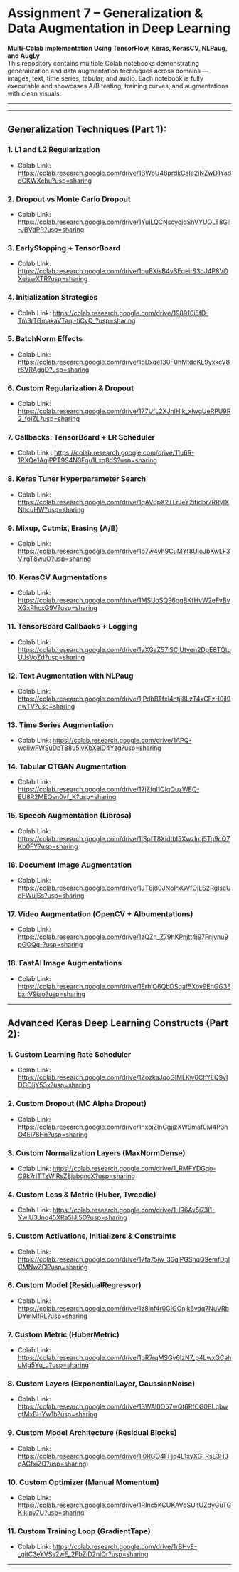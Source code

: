 # Assignment 7 – Generalization & Data Augmentation in Deep Learning  
**Multi-Colab Implementation Using TensorFlow, Keras, KerasCV, NLPaug, and AugLy**  
This repository contains multiple Colab notebooks demonstrating generalization and data augmentation techniques across domains — images, text, time series, tabular, and audio. Each notebook is fully executable and showcases A/B testing, training curves, and augmentations with clean visuals.

---

---

## Generalization Techniques (Part 1):

### 1. L1 and L2 Regularization
- Colab Link: https://colab.research.google.com/drive/1BWpU48prdkCaIe2jNZwD1YaddCKWXcbu?usp=sharing

### 2. Dropout vs Monte Carlo Dropout
- Colab Link: https://colab.research.google.com/drive/1YujLQCNscyojdSnVYUOLT8GjI-JBVdPR?usp=sharing

### 3. EarlyStopping + TensorBoard
- Colab Link: https://colab.research.google.com/drive/1quBXisB4vSEqeirS3oJ4P8VOXeiswXTR?usp=sharing

### 4. Initialization Strategies
- Colab Link: https://colab.research.google.com/drive/198910i5fD-Tm3rTGmakaVTaqi-tiCyQ_?usp=sharing

### 5. BatchNorm Effects
- Colab Link: https://colab.research.google.com/drive/1oDxqe130F0hMtdoKL9yxkcV8rSVRAgqD?usp=sharing

### 6. Custom Regularization & Dropout
- Colab Link: https://colab.research.google.com/drive/177UfL2XJnlHIk_xIwqUeRPU9R2_foIZL?usp=sharing

### 7. Callbacks: TensorBoard + LR Scheduler
- Colab Link : https://colab.research.google.com/drive/11u6R-1RXQe1AqjPPT9S4N3Fgu1Lxq8dS?usp=sharing

### 8. Keras Tuner Hyperparameter Search
- Colab Link: https://colab.research.google.com/drive/1qAV6pX2TLrJeY2ifidbr7RRyIXNhcuHW?usp=sharing

### 9. Mixup, Cutmix, Erasing (A/B)
- Colab Link: https://colab.research.google.com/drive/1b7w4yh9CuMYf8UjoJbKwLF3VlrgT8wuO?usp=sharing

### 10. KerasCV Augmentations
- Colab Link: https://colab.research.google.com/drive/1MSUoSQ96gqBKfHvW2eFvBvXGxPhcxG9V?usp=sharing

### 11. TensorBoard Callbacks + Logging
- Colab Link: https://colab.research.google.com/drive/1yXGaZ57lSCjUtven2DpE8TQtuUJsVoZd?usp=sharing

### 12. Text Augmentation with NLPaug
- Colab Link: https://colab.research.google.com/drive/1jPdbBTfxl4ntji8LzT4xCFzH0jI9nwTV?usp=sharing

### 13. Time Series Augmentation
- Colab Link: https://colab.research.google.com/drive/1APQ-wqiiwFWSuDpT88u5ivKbXeiD4Yzg?usp=sharing

### 14. Tabular CTGAN Augmentation
- Colab Link: https://colab.research.google.com/drive/17jZfgl1QlqQuzWEQ-EU8R2MEQsn0yf_K?usp=sharing

### 15. Speech Augmentation (Librosa)
- Colab Link: https://colab.research.google.com/drive/1ISpfT8XidtbI5Xwzlrcj5Tq9cQ7Kb0FY?usp=sharing

### 16. Document Image Augmentation
- Colab Link: https://colab.research.google.com/drive/1JT8j80JNoPxGVfOjLS2RgIseUdFWulSs?usp=sharing

### 17. Video Augmentation (OpenCV + Albumentations)
- Colab Link: https://colab.research.google.com/drive/1zQZn_Z79hKPnjtt4j97Fnjvnu9pGOQg-?usp=sharing

### 18. FastAI Image Augmentations
- Colab Link: https://colab.research.google.com/drive/1ErhjQ6QbDSqaf5Xov9EhGG35bxnV9iao?usp=sharing

---

## Advanced Keras Deep Learning Constructs (Part 2):

### 1. Custom Learning Rate Scheduler
- Colab Link: https://colab.research.google.com/drive/1ZozkaJqoGIMLKw6ChYEQ9vlDGOIjY53x?usp=sharing

### 2. Custom Dropout (MC Alpha Dropout)
- Colab Link: https://colab.research.google.com/drive/1nxojZlnGgjjzXW9maf0M4P3hO4Ei78Hn?usp=sharing

### 3. Custom Normalization Layers (MaxNormDense)
- Colab Link: https://colab.research.google.com/drive/1_RMFYDGgo-C9k7rITTzWiRsZ8jabqncX?usp=sharing

### 4. Custom Loss & Metric (Huber, Tweedie)
- Colab Link: https://colab.research.google.com/drive/1-IR6Av5j73l1-YwIU3Jnq45XRa5IJI5O?usp=sharing

### 5. Custom Activations, Initializers & Constraints
- Colab Link: https://colab.research.google.com/drive/17fa75jw_36glPGSnqQ9emfDplCMNwZCI?usp=sharing

### 6. Custom Model (ResidualRegressor)
- Colab Link: https://colab.research.google.com/drive/1z8inf4r0GIGOnjk6vdq7NuVRbDYmMfRL?usp=sharing

### 7. Custom Metric (HuberMetric)
- Colab Link: https://colab.research.google.com/drive/1pR7rqMSGy6IzN7_p4LwxGCahuMg5Yu_u?usp=sharing

### 8. Custom Layers (ExponentialLayer, GaussianNoise)
- Colab Link: https://colab.research.google.com/drive/13WAl0O57wQt6RfCG0BLqbwqtMxBHYw1b?usp=sharing

### 9. Custom Model Architecture (Residual Blocks)
- Colab Link: https://colab.research.google.com/drive/1l0RGO4FFjq4L1xyXG_RsL3H3qAGfxiZO?usp=sharing)
  
### 10. Custom Optimizer (Manual Momentum)
- Colab Link: https://colab.research.google.com/drive/1RInc5KCUKAVoSUjtUZdyGuTGKikipy7U?usp=sharing

### 11. Custom Training Loop (GradientTape)
- Colab Link: https://colab.research.google.com/drive/1rBHvE-_gitC3eYVSs2wE_2FbZiD2niQr?usp=sharing

---
